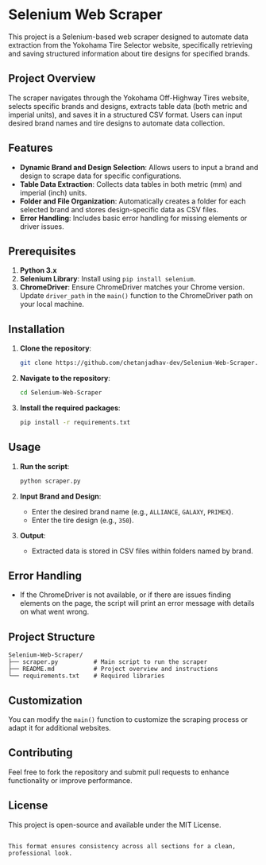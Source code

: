 # Selenium Web Scraper

This project is a Selenium-based web scraper designed to automate data extraction from the Yokohama Tire Selector website, specifically retrieving and saving structured information about tire designs for specified brands.

## Project Overview

The scraper navigates through the Yokohama Off-Highway Tires website, selects specific brands and designs, extracts table data (both metric and imperial units), and saves it in a structured CSV format. Users can input desired brand names and tire designs to automate data collection.

## Features

- **Dynamic Brand and Design Selection**: Allows users to input a brand and design to scrape data for specific configurations.
- **Table Data Extraction**: Collects data tables in both metric (mm) and imperial (inch) units.
- **Folder and File Organization**: Automatically creates a folder for each selected brand and stores design-specific data as CSV files.
- **Error Handling**: Includes basic error handling for missing elements or driver issues.

## Prerequisites

1. **Python 3.x**
2. **Selenium Library**: Install using `pip install selenium`.
3. **ChromeDriver**: Ensure ChromeDriver matches your Chrome version. Update `driver_path` in the `main()` function to the ChromeDriver path on your local machine.

## Installation

1. **Clone the repository**:
   ```bash
   git clone https://github.com/chetanjadhav-dev/Selenium-Web-Scraper.git
   ```
2. **Navigate to the repository**:
   ```bash
   cd Selenium-Web-Scraper
   ```
3. **Install the required packages**:
   ```bash
   pip install -r requirements.txt
   ```

## Usage

1. **Run the script**:
   ```bash
   python scraper.py
   ```
2. **Input Brand and Design**:
   - Enter the desired brand name (e.g., `ALLIANCE`, `GALAXY`, `PRIMEX`).
   - Enter the tire design (e.g., `350`).

3. **Output**:
   - Extracted data is stored in CSV files within folders named by brand.

## Error Handling

- If the ChromeDriver is not available, or if there are issues finding elements on the page, the script will print an error message with details on what went wrong.

## Project Structure

```plaintext
Selenium-Web-Scraper/
├── scraper.py          # Main script to run the scraper
├── README.md           # Project overview and instructions
└── requirements.txt    # Required libraries
```

## Customization

You can modify the `main()` function to customize the scraping process or adapt it for additional websites.

## Contributing

Feel free to fork the repository and submit pull requests to enhance functionality or improve performance.

## License

This project is open-source and available under the MIT License.
```

This format ensures consistency across all sections for a clean, professional look.
